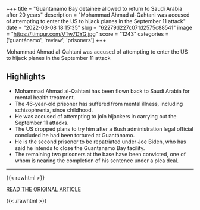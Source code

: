 +++
title = "Guantanamo Bay detainee allowed to return to Saudi Arabia after 20 years"
description = "Mohammad Ahmad al-Qahtani was accused of attempting to enter the US to hijack planes in the September 11 attack"
date = "2022-03-08 18:15:35"
slug = "62279d227c071d2575c88541"
image = "https://i.imgur.com/VTw7DYG.jpg"
score = "1243"
categories = ['guantánamo', 'review', 'prisoners']
+++

Mohammad Ahmad al-Qahtani was accused of attempting to enter the US to hijack planes in the September 11 attack

## Highlights

- Mohammad Ahmad al-Qahtani has been flown back to Saudi Arabia for mental health treatment.
- The 46-year-old prisoner has suffered from mental illness, including schizophrenia, since childhood.
- He was accused of attempting to join hijackers in carrying out the September 11 attacks.
- The US dropped plans to try him after a Bush administration legal official concluded he had been tortured at Guantánamo.
- He is the second prisoner to be repatriated under Joe Biden, who has said he intends to close the Guantanamo Bay facility.
- The remaining two prisoners at the base have been convicted, one of whom is nearing the completion of his sentence under a plea deal.

---

{{< rawhtml >}}
  <p class="article-category">
    <a target="_blank" href="https://www.theguardian.com/us-news/2022/mar/07/accused-911-hijacker-repatriated-saudi-arabia">READ THE ORIGINAL ARTICLE</a>
  </p>
{{< /rawhtml >}}
